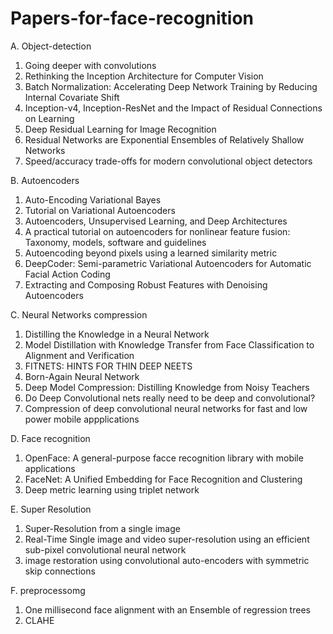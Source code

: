 # Papers-for-face-recognition

A. Object-detection
  1. Going deeper with convolutions
  2. Rethinking the Inception Architecture for Computer Vision
  3. Batch Normalization: Accelerating Deep Network Training by Reducing Internal Covariate Shift
  4. Inception-v4, Inception-ResNet and the Impact of Residual Connections on Learning
  5. Deep Residual Learning for Image Recognition
  6. Residual Networks are Exponential Ensembles of Relatively Shallow Networks
  7. Speed/accuracy trade-offs for modern convolutional object detectors
  
B. Autoencoders
  1. Auto-Encoding Variational Bayes
  2. Tutorial on Variational Autoencoders
  3. Autoencoders, Unsupervised Learning, and Deep Architectures
  4. A practical tutorial on autoencoders for nonlinear feature fusion: Taxonomy, models, software and guidelines
  5. Autoencoding beyond pixels using a learned similarity metric
  6. DeepCoder: Semi-parametric Variational Autoencoders for Automatic Facial Action Coding
  7. Extracting and Composing Robust Features with Denoising Autoencoders
  
C. Neural Networks compression
  1. Distilling the Knowledge in a Neural Network
  2. Model Distillation with Knowledge Transfer from Face Classification to Alignment and Verification
  3. FITNETS: HINTS FOR THIN DEEP NEETS
  4. Born-Again Neural Network
  5. Deep Model Compression: Distilling Knowledge from Noisy Teachers
  6. Do Deep Convolutional nets really need to be deep and convolutional?
  7. Compression of deep convolutional neural networks for fast and low power mobile appplications

D. Face recognition
  1. OpenFace: A general-purpose facce recognition library with mobile applications
  2. FaceNet: A Unified Embedding for Face Recognition and Clustering
  3. Deep metric learning using triplet network
  
E. Super Resolution
  1. Super-Resolution from a single image
  2. Real-Time Single image and video super-resolution using an efficient sub-pixel convolutional neural network
  3. image restoration using convolutional auto-encoders with symmetric skip connections

F. preprocessomg
  1. One millisecond face alignment with an Ensemble of regression trees
  2. CLAHE

